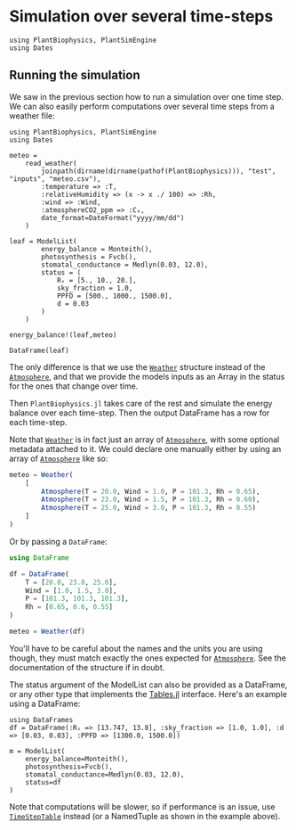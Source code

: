 # Simulation over several time-steps

```@setup usepkg
using PlantBiophysics, PlantSimEngine
using Dates
```

## Running the simulation

We saw in the previous section how to run a simulation over one time step. We can also easily perform computations over several time steps from a weather file:

```@example usepkg
using PlantBiophysics, PlantSimEngine
using Dates

meteo =
    read_weather(
        joinpath(dirname(dirname(pathof(PlantBiophysics))), "test", "inputs", "meteo.csv"),
        :temperature => :T,
        :relativeHumidity => (x -> x ./ 100) => :Rh,
        :wind => :Wind,
        :atmosphereCO2_ppm => :Cₐ,
        date_format=DateFormat("yyyy/mm/dd")
    )

leaf = ModelList(
        energy_balance = Monteith(),
        photosynthesis = Fvcb(),
        stomatal_conductance = Medlyn(0.03, 12.0),
        status = (
            Rₛ = [5., 10., 20.],
            sky_fraction = 1.0,
            PPFD = [500., 1000., 1500.0],
            d = 0.03
        )
    )

energy_balance!(leaf,meteo)

DataFrame(leaf)
```

The only difference is that we use the [`Weather`](@ref) structure instead of the [`Atmosphere`](@ref), and that we provide the models inputs as an Array in the status for the ones that change over time.

Then `PlantBiophysics.jl` takes care of the rest and simulate the energy balance over each time-step. Then the output DataFrame has a row for each time-step.

Note that [`Weather`](@ref) is in fact just an array of [`Atmosphere`](@ref), with some optional metadata attached to it. We could declare one manually either by using an array of [`Atmosphere`](@ref) like so:

```julia
meteo = Weather(
    [
        Atmosphere(T = 20.0, Wind = 1.0, P = 101.3, Rh = 0.65),
        Atmosphere(T = 23.0, Wind = 1.5, P = 101.3, Rh = 0.60),
        Atmosphere(T = 25.0, Wind = 3.0, P = 101.3, Rh = 0.55)
    ]
)
```

Or by passing a `DataFrame`:

```julia
using DataFrame

df = DataFrame(
    T = [20.0, 23.0, 25.0],
    Wind = [1.0, 1.5, 3.0],
    P = [101.3, 101.3, 101.3],
    Rh = [0.65, 0.6, 0.55]
)

meteo = Weather(df)
```

You'll have to be careful about the names and the units you are using though, they must match exactly the ones expected for [`Atmosphere`](@ref). See the documentation of the structure if in doubt.

The status argument of the ModelList can also be provided as a DataFrame, or any other type that implements the [Tables.jl](https://github.com/JuliaData/Tables.jl) interface. Here's an example using a DataFrame:

```@example usepkg
using DataFrames
df = DataFrame(:Rₛ => [13.747, 13.8], :sky_fraction => [1.0, 1.0], :d => [0.03, 0.03], :PPFD => [1300.0, 1500.0])

m = ModelList(
    energy_balance=Monteith(),
    photosynthesis=Fvcb(),
    stomatal_conductance=Medlyn(0.03, 12.0),
    status=df
)
```

Note that computations will be slower, so if performance is an issue, use
[`TimeStepTable`](@ref) instead (or a NamedTuple as shown in the example above).